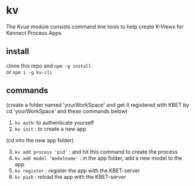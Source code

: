 # kv
The Kvue module consists command line tools to help create K-Views for Kennect Process Apps

## install 
clone this repo and 
``npm -g install``  
or
``npm i -g kv-cli``

## commands

(create a folder named 'yourWorkSpace' and get it registered with KBET by cd 'yourWorkSpace' and these commands below)

1. ``kv auth``: to authenticate yourself
2. ``kv init`` : to create a new app


(cd into the new app folder)

3. ``kv add process 'pid'`` :  and hit this command to create the process
4. ``kv add model 'modelname'`` : in the app folder, add a new model to the app
5. ``kv register`` : register the app with the KBET-server
5. ``kv push`` : reload the app with the KBET-server